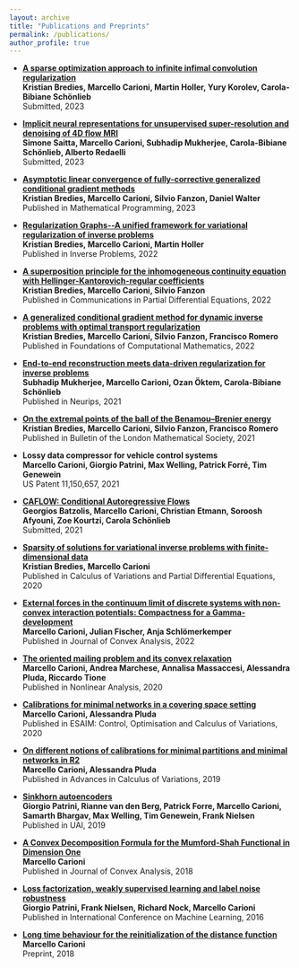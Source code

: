 ```yaml
---
layout: archive
title: "Publications and Preprints"
permalink: /publications/
author_profile: true
---
```


* <b> [A sparse optimization approach to infinite infimal convolution regularization](https://arxiv.org/pdf/2304.08628.pdf) </b> <br>
  <b> Kristian Bredies, Marcello Carioni, Martin Holler, Yury Korolev, Carola-Bibiane Schönlieb </b><br>
  Submitted, 2023
* <b> [Implicit neural representations for unsupervised super-resolution and denoising of 4D flow MRI](https://arxiv.org/pdf/2302.12835.pdf) </b> <br>
  <b> Simone Saitta, Marcello Carioni, Subhadip Mukherjee, Carola-Bibiane Schönlieb, Alberto Redaelli </b><br>
  Submitted, 2023

* <b> [Asymptotic linear convergence of fully-corrective generalized conditional gradient methods](https://arxiv.org/pdf/2110.06756.pdf) </b> <br>
  <b> Kristian Bredies, Marcello Carioni, Silvio Fanzon, Daniel Walter </b> <br>
  Published in Mathematical Programming, 2023


* <b> [Regularization Graphs--A unified framework for variational regularization of inverse problems](https://arxiv.org/pdf/2111.03509.pdf) </b> <br>
  <b> Kristian Bredies, Marcello Carioni, Martin Holler  </b> <br>
  Published in Inverse Problems, 2022
  

* <b>[A superposition principle for the inhomogeneous continuity equation with Hellinger-Kantorovich-regular coefficients](https://arxiv.org/pdf/2007.06964.pdf)</b> <br>
  <b> Kristian Bredies, Marcello Carioni, Silvio Fanzon </b> <br>
  Published in Communications in Partial Differential Equations, 2022
  

* <b>[A generalized conditional gradient method for dynamic inverse problems with optimal transport regularization](https://arxiv.org/pdf/2012.11706.pdf)</b> <br>
  <b> Kristian Bredies, Marcello Carioni, Silvio Fanzon, Francisco Romero </b> <br>
  Published in Foundations of Computational Mathematics, 2022


* <b> [End-to-end reconstruction meets data-driven regularization for inverse problems](https://arxiv.org/pdf/2106.03538.pdf) </b> <br>
  <b> Subhadip Mukherjee, Marcello Carioni, Ozan Öktem, Carola-Bibiane Schönlieb </b> <br>
  Published in Neurips, 2021

  
* <b> [On the extremal points of the ball of the Benamou–Brenier energy](https://arxiv.org/pdf/1907.11589.pdf) </b> <br>
  <b> Kristian Bredies, Marcello Carioni, Silvio Fanzon, Francisco Romero </b> <br>
  Published in Bulletin of the London Mathematical Society, 2021
  
  
* <b>  Lossy data compressor for vehicle control systems </b> <br>
   <b> Marcello Carioni, Giorgio Patrini, Max Welling, Patrick Forré, Tim Genewein </b> <br>
  US Patent 11,150,657, 2021
  
* <b> [CAFLOW: Conditional Autoregressive Flows](https://arxiv.org/pdf/2106.02531.pdf) </b> <br>
  <b> Georgios Batzolis, Marcello Carioni, Christian Etmann, Soroosh Afyouni, Zoe Kourtzi, Carola Schönlieb </b> <br>
  Submitted, 2021

  
* <b> [Sparsity of solutions for variational inverse problems with finite-dimensional data](https://arxiv.org/pdf/1809.05045.pdf) </b> <br>
  <b> Kristian Bredies, Marcello Carioni </b> <br>
  Published in Calculus of Variations and Partial Differential Equations, 2020

  
* <b> [External forces in the continuum limit of discrete systems with non-convex interaction potentials: Compactness for a Gamma-development](https://arxiv.org/pdf/1811.09857.pdf) </b> <br>
  <b>  Marcello Carioni, Julian Fischer, Anja Schlömerkemper </b>  <br>
  Published in Journal of Convex Analysis, 2022
  
* <b> [The oriented mailing problem and its convex relaxation](https://arxiv.org/pdf/1904.08246.pdf) </b> <br>
  <b> Marcello Carioni, Andrea Marchese, Annalisa Massaccesi, Alessandra Pluda, Riccardo Tione </b> <br>
  Published in Nonlinear Analysis, 2020

  
* <b> [Calibrations for minimal networks in a covering space setting](https://arxiv.org/pdf/1707.01448.pdf) </b> <br>
  <b> Marcello Carioni, Alessandra Pluda </b> <br>
  Published in ESAIM: Control, Optimisation and Calculus of Variations, 2020


  
* <b> [On different notions of calibrations for minimal partitions and minimal networks in R2](https://arxiv.org/pdf/1805.11397.pdf) </b> <br>
  <b> Marcello Carioni, Alessandra Pluda </b> <br>
  Published in Advances in Calculus of Variations, 2019

  
* <b> [Sinkhorn autoencoders](https://arxiv.org/pdf/1810.01118.pdf) </b> <br>
  <b> Giorgio Patrini, Rianne van den Berg, Patrick Forre, Marcello Carioni, Samarth Bhargav, Max Welling, Tim Genewein, Frank Nielsen </b> <br>
  Published in UAI, 2019


* <b> [A Convex Decomposition Formula for the Mumford-Shah Functional in Dimension One](https://arxiv.org/pdf/1610.01846.pdf) </b> <br>
  <b> Marcello Carioni </b> <br>
  Published in Journal of Convex Analysis, 2018

  
* <b> [Loss factorization, weakly supervised learning and label noise robustness](https://arxiv.org/pdf/1602.02450.pdf) </b> <br>
  <b> Giorgio Patrini, Frank Nielsen, Richard Nock, Marcello Carioni </b> <br>
  Published in International Conference on Machine Learning, 2016


* <b> [Long time behaviour for the reinitialization of the distance function](https://arxiv.org/pdf/1711.01956.pdf) </b> <br>
  <b> Marcello Carioni </b> <br>
  Preprint, 2018

  
  
  
  

